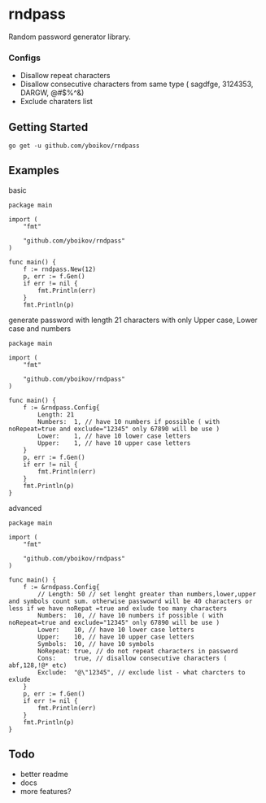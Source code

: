 # rndpass

Random password generator library.

### Configs
- Disallow repeat characters
- Disallow consecutive characters from same type ( sagdfge, 3124353, DARGW, @#$%^&)
- Exclude charaters list


## Getting Started

```go get -u github.com/yboikov/rndpass```


## Examples

basic
```
package main

import (
	"fmt"

	"github.com/yboikov/rndpass"
)

func main() {
	f := rndpass.New(12)
	p, err := f.Gen()
	if err != nil {
		fmt.Println(err)
	}
	fmt.Println(p)
```


generate password with length 21 characters with only Upper case, Lower case and numbers
```
package main

import (
	"fmt"

	"github.com/yboikov/rndpass"
)

func main() {
	f := &rndpass.Config{
		Length: 21  
		Numbers:  1, // have 10 numbers if possible ( with noRepeat=true and exclude="12345" only 67890 will be use )
		Lower:    1, // have 10 lower case letters  
		Upper:    1, // have 10 upper case letters 
	}
	p, err := f.Gen()
	if err != nil {
		fmt.Println(err)
	}
	fmt.Println(p)
}
```


advanced
```
package main

import (
	"fmt"

	"github.com/yboikov/rndpass"
)

func main() {
	f := &rndpass.Config{
		// Length: 50 // set lenght greater than numbers,lower,upper and symbols count sum. otherwise passwowrd will be 40 characters or less if we have noRepat =true and exlude too many characters 
		Numbers:  10, // have 10 numbers if possible ( with noRepeat=true and exclude="12345" only 67890 will be use )
		Lower:    10, // have 10 lower case letters  
		Upper:    10, // have 10 upper case letters 
		Symbols:  10, // have 10 symbols
		NoRepeat: true, // do not repeat characters in password
		Cons:     true, // disallow consecutive characters ( abf,128,!@* etc)
		Exclude:  "@\"12345", // exclude list - what charcters to exlude 
	}
	p, err := f.Gen()
	if err != nil {
		fmt.Println(err)
	}
	fmt.Println(p)
}
```

## Todo
- better readme
- docs
- more features?